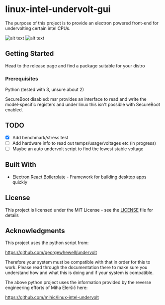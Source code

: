 # linux-intel-undervolt-gui

The purpose of this project is to provide an electron powered front-end for undervolting certain intel CPUs.

![alt text](https://i.imgur.com/7ZJWxeO.png)
![alt text](https://i.imgur.com/WROzZ6A.png)

## Getting Started

Head to the release page and find a package suitable for your distro

### Prerequisites

Python (tested with 3, unsure about 2)

SecureBoot disabled: msr provides an interface to read and write the model-specific registers and under linux this isn't possible with SecureBoot enabled.

## TODO

- [x] Add benchmark/stress test
- [ ] Add hardware info to read out temps/usage/voltages etc (in progress)
- [ ] Maybe an auto undervolt script to find the lowest stable voltage

## Built With

* [Electron React Boilerplate](https://github.com/electron-react-boilerplate/electron-react-boilerplate) - Framework for building desktop apps quickly

## License

This project is licensed under the MIT License - see the [LICENSE](LICENSE) file for details

## Acknowledgments

This project uses the python script from:

https://github.com/georgewhewell/undervolt

Therefore your system must be compatible with that in order for this to work. Please read through the documentation there to make sure you understand how and what this is doing and if your system is compatible.

The above python project uses the information provided by the reverse engineering efforts of Miha Eleršič here:

https://github.com/mihic/linux-intel-undervolt


